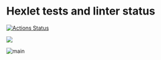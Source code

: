 # Hexlet tests and linter status

[![Actions Status](https://github.com/kim-andrew-v/python-project-lvl1/workflows/hexlet-check/badge.svg)](https://github.com/kim-andrew-v/python-project-lvl1/actions)

<a href="https://codeclimate.com/github/kim-andrew-v/python-project-lvl1/maintainability"><img src="https://api.codeclimate.com/v1/badges/9370e80ed4910645051f/maintainability" /></a>

![main](https://github.com/kim-andrew-v/python-project-lvl1/actions/workflows/linters.yml/badge.svg?branch=main)